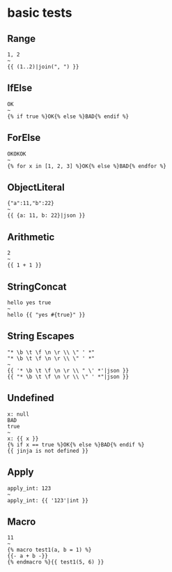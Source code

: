 # basic tests

## Range

```Twig
1, 2
~
{{ (1..2)|join(", ") }}
```

## IfElse

```Twig
OK
~
{% if true %}OK{% else %}BAD{% endif %}
```

## ForElse

```Twig
OKOKOK
~
{% for x in [1, 2, 3] %}OK{% else %}BAD{% endfor %}
```

## ObjectLiteral

```Twig
{"a":11,"b":22}
~
{{ {a: 11, b: 22}|json }}
```

## Arithmetic

```Twig
2
~
{{ 1 + 1 }}
```

## StringConcat
```Twig
hello yes true
~
hello {{ "yes #{true}" }}
```

## String Escapes
```Twig
"* \b \t \f \n \r \\ \" ' *"
"* \b \t \f \n \r \\ \" ' *"
~
{{ '* \b \t \f \n \r \\ " \' *'|json }}
{{ "* \b \t \f \n \r \\ \" ' *"|json }}
```

## Undefined
```Twig
x: null
BAD
true
~
x: {{ x }}
{% if x == true %}OK{% else %}BAD{% endif %}
{{ jinja is not defined }}
```

## Apply
```Twig
apply_int: 123
~
apply_int: {{ '123'|int }}
```

## Macro
```Twig
11
~
{% macro test1(a, b = 1) %}
{{- a + b -}}
{% endmacro %}{{ test1(5, 6) }}
```
